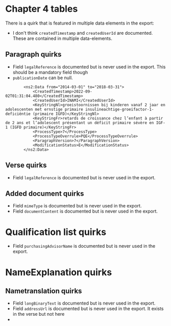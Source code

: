 # Chapter 4 tables
There is a quirk that is featured in multiple data elements in the export: 
* I don't think `createdTimestamp` and `createdUserId` are documented. These are contained in multiple data-elements.

## Paragraph quirks
* Field `legalReference` is documented but is never used in the export. This should be a mandatory field though
* `publicationDate` can be null. 
```
        <ns2:Data from="2014-03-01" to="2018-03-31">
            <CreatedTimestamp>2022-09-02T01:31:04.480</CreatedTimestamp>
            <CreatedUserId>INAMI</CreatedUserId>
            <KeyStringNl>groeistoornissen bij kinderen vanaf 2 jaar en adolescenten met ernstige primaire insulineachtige-groeifactor-1-deficiëntie (primaire IGFD)</KeyStringNl>
            <KeyStringFr>retards de croissance chez l’enfant à partir de 2 ans et l’adolescent présentant un déficit primaire sévère en IGF-1 (IGFD primaire)</KeyStringFr>
            <ProcessType>7</ProcessType>
            <ProcessTypeOverrule>PQE</ProcessTypeOverrule>
            <ParagraphVersion>7</ParagraphVersion>
            <ModificationStatus>E</ModificationStatus>
        </ns2:Data>
```

## Verse quirks
* Field `legalReference` is documented but is never used in the export.

## Added document quirks
* Field `mimeType` is documented but is never used in the export.
* Field `documentContent` is documented but is never used in the export.

# Qualification list quirks
* Field `purchasingAdvisorName` is documented but is never used in the export.

# NameExplanation quirks

## Nametranslation quirks
* Field `longBinaryText` is documented but is never used in the export.
* Field `addressUrl` is documented but is never used in the export. It exists in the verse but not here
* 
